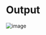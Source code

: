 # Output 

![image](https://github.com/user-attachments/assets/dc9571b7-eb08-4d6f-87a0-2c30e27604fe)


